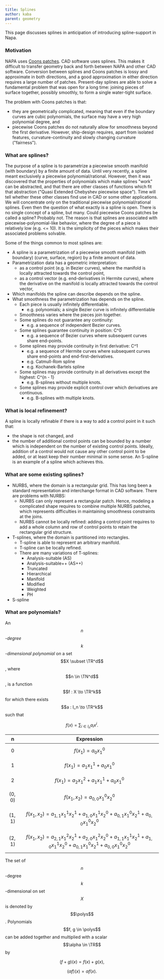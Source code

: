 ```yaml
---
title: Splines
author: kaba
parent: geometry
---
```


This page discusses splines in anticipation of introducing spline-support in Napa.

### Motivation

NAPA uses [Coons patches](coons-patches). CAD software uses splines. This makes it difficult to transfer geometry back and forth between NAPA and other CAD software. Conversion between splines and Coons patches is lossy and approximate in both directions, and a good approximation in either direction requires a large number of patches. Present-day splines are able to solve a fundamental problem that was open for a long time: joining pieces of surface together, possibly smoothly, to form a single water-tight surface.

The problem with Coons patches is that:
* they are geometrically complicated, meaning that even if the boundary curves are cubic polynomials, the surface may have a very high polynomial degree, and 
* piecewise Coons patches do not naturally allow for smoothness beyond the first derivative. However, ship-design requires, apart from isolated features, curvature-continuity and slowly changing curvature ("fairness").

### What are splines?

The purpose of a spline is to parametrize a piecewise smooth manifold (with boundary) by a finite amount of data. Until very recently, a spline meant exclusively a piecewise polynomial/rational. However, then it was discovered that the properties of polynomials which make splines "work" can be abstracted, and that there are other classes of functions which fit that abstraction ("Quasi Extended Chebyshev piecewise space"). Time will tell whether these other classes find use in CAD or some other applications. We will concentrate only on the traditional piecewise polynomial/rational splines. Even then the question of what exactly is a spline is open. There is no single concept of a spline, but many. Could piecewise Coons patches be called a spline? Probably not. The reason is that splines are associated with piecewise-polynomial-like behavior, where the degree of a piece is relatively low (e.g. <= 10). It is the simplicity of the pieces which makes their associated problems solvable.

Some of the things common to most splines are:

* A spline is a parametrization of a piecewise smooth manifold (with boundary) (curve, surface, region) by a finite amount of data.
* Parametrization data has a geometric interpretation:
    * as a control point (e.g. in Bezier curves), where the manifold is locally attracted towards the control point,
    * as a control vector (e.g. end-derivatives in Hermite curves), where the derivative on the manifold is locally attracted towards the control vector,
* Which manifolds the spline can describe depends on the spline.
* What smoothness the parametrization has depends on the spline. 
    * Each piece is usually infinitely differentiable.
        * e.g. polynomials; a single Bezier curve is infinitely differentiable
    * Smoothness varies where the pieces join together.
    * Some splines do not guarantee any continuity:
        * e.g. a sequence of independent Bezier curves.
    * Some splines guarantee continuity in position: C^0
        * e.g. a sequence of Bezier curves where subsequent curves share end-points.
    * Some splines may provide continuity in first derivative: C^1
        * e.g. a sequence of Hermite curves where subsequent curves share end-points and end-first-derivatives.
        * e.g. Catmull-Rom spline
        * e.g. Kochanek-Bartels spline
    * Some splines may provide continuity in all derivatives except the highest: C^{n - 1}
        * e.g. B-splines without multiple knots.
    * Some splines may provide explicit control over which derivatives are continuous.
        * e.g. B-splines with multiple knots.

### What is local refinement?

A spline is locally refinable if there is a way to add a control point in it such that:
* the shape is not changed, and
* the number of additional control points can be bounded by a number which is independent on the number of existing control points.
Ideally, addition of a control would not cause any other control point to be added, or at least keep their number minimal in some sense. An S-spline is an example of a spline which achieves this.

### What are some existing splines?

* NURBS, where the domain is a rectangular grid. This has long been a standard representation and interchange format in CAD software. There are problems with NURBS:
    * NURBS can only represent a rectangular patch. Hence, modeling a complicated shape requires to combine multiple NURBS patches, which represents difficulties in maintaining smoothness constraints at the joins. 
    * NURBS cannot be locally refined: adding a control point requires to add a whole column and row of control points to retain the rectangular grid structure.
* T-splines, where the domain is partitioned into rectangles.
    * T-spline is able to represent an arbitrary manifold.
    * T-spline can be locally refined.
    * There are many variations of T-splines:
        * Analysis-suitable (AS)
        * Analysis-suitable++ (AS++)
        * Truncated
        * Hierarchical
        * Manifold
        * Modified
        * Weighted
        * PH
* S-spline

### What are polynomials?

An _$$n$$-degree $$k$$-dimensional polynomial_ on a set $$X \subset \TR^d$$, where $$n \in \TN^d$$, is a function $$f : X \to \TR^k$$ for which there exists $$a : I_n \to \TR^k$$ such that 

$$f(x) = \sum_{i \in I_n} a_i x^i.$$ 

n | Expression
--|--------------
$$0$$ | $$ f(x_1) = a_0 x_1^0 $$
$$1$$ | $$ f(x_1) = a_1 x_1^1 + a_0 x_1^0 $$
$$2$$ | $$ f(x_1) = a_2 x_1^2 + a_1 x_1^1 + a_0 x_1^0 $$
$$(0, 0)$$ | $$ f(x_1, x_2) = a_{0,0} x_1^0 x_2^0 $$
$$(1, 1)$$ | $$ f(x_1, x_2) = a_{1,1} x_1^1 x_2^1 + a_{1,0} x_1^1 x_2^0 + a_{0,1} x_1^0 x_2^1 + a_{0,0} x_1^0 x_2^0 $$
$$(2, 1)$$ | $$ f(x_1, x_2) = a_{2,1} x_1^2 x_2^1 + a_{2,0} x_1^2 x_2^0 + a_{1,1} x_1^1 x_2^1 + a_{1,0} x_1^1 x_2^0 + a_{0,1} x_1^0 x_2^1 + a_{0,0} x_1^0 x_2^0 $$

The set of $$n$$-degree $$k$$-dimensional on set $$X$$ is denoted by $$\polys$$. Polynomials $$f, g \in \polys$$ can be added together and multiplied with a scalar $$\alpha \in \TR$$ by

$$(f + g)(x) = f(x) + g(x), $$

$$(\alpha f)(x) = \alpha f(x). $$



